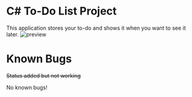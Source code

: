 # C# To-Do List Project

This application stores your to-do and shows it when you want to see it later.
![preview](https://user-images.githubusercontent.com/70298812/214912376-6db68213-b5de-4abb-b8c0-06aa860fa695.png)
# Known Bugs
~~Status added but not working~~

No known bugs!
